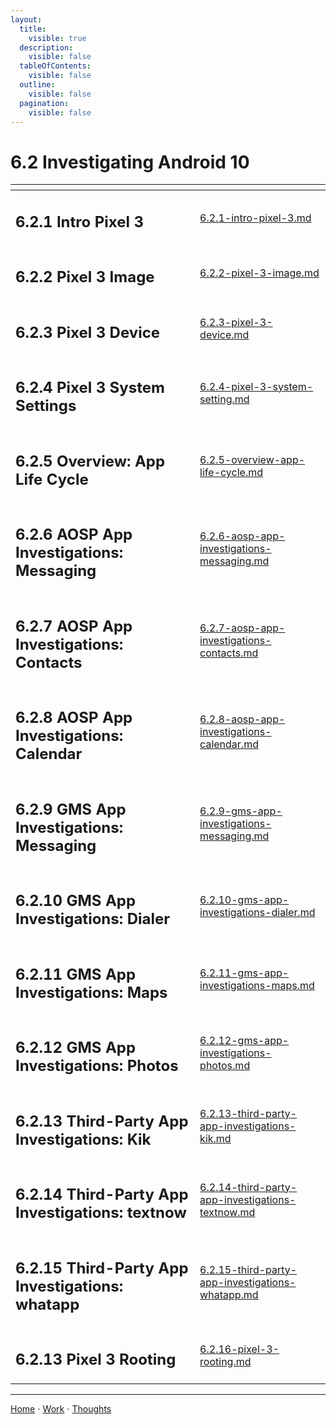 ```yaml
---
layout:
  title:
    visible: true
  description:
    visible: false
  tableOfContents:
    visible: false
  outline:
    visible: false
  pagination:
    visible: false
---
```


# 6.2 Investigating Android 10

<table data-view="cards"><thead><tr><th></th><th data-hidden data-card-target data-type="content-ref"></th></tr></thead><tbody><tr><td><h2>6.2.1 Intro Pixel 3</h2></td><td><a href="6.2.1-intro-pixel-3.md">6.2.1-intro-pixel-3.md</a></td></tr><tr><td><h2>6.2.2 Pixel 3 Image</h2></td><td><a href="6.2.2-pixel-3-image.md">6.2.2-pixel-3-image.md</a></td></tr><tr><td><h2>6.2.3 Pixel 3 Device</h2></td><td><a href="6.2.3-pixel-3-device.md">6.2.3-pixel-3-device.md</a></td></tr><tr><td><h2>6.2.4 Pixel 3 System Settings</h2></td><td><a href="6.2.4-pixel-3-system-setting.md">6.2.4-pixel-3-system-setting.md</a></td></tr><tr><td><h2>6.2.5 Overview: App Life Cycle</h2></td><td><a href="6.2.5-overview-app-life-cycle.md">6.2.5-overview-app-life-cycle.md</a></td></tr><tr><td><h2>6.2.6 AOSP App Investigations: Messaging</h2></td><td><a href="6.2.6-aosp-app-investigations-messaging.md">6.2.6-aosp-app-investigations-messaging.md</a></td></tr><tr><td><h2>6.2.7 AOSP App Investigations: Contacts</h2></td><td><a href="6.2.7-aosp-app-investigations-contacts.md">6.2.7-aosp-app-investigations-contacts.md</a></td></tr><tr><td><h2>6.2.8 AOSP App Investigations: Calendar</h2></td><td><a href="6.2.8-aosp-app-investigations-calendar.md">6.2.8-aosp-app-investigations-calendar.md</a></td></tr><tr><td><h2>6.2.9 GMS App Investigations: Messaging</h2></td><td><a href="6.2.9-gms-app-investigations-messaging.md">6.2.9-gms-app-investigations-messaging.md</a></td></tr><tr><td><h2>6.2.10 GMS App Investigations: Dialer</h2></td><td><a href="6.2.10-gms-app-investigations-dialer.md">6.2.10-gms-app-investigations-dialer.md</a></td></tr><tr><td><h2>6.2.11 GMS App Investigations: Maps</h2></td><td><a href="6.2.11-gms-app-investigations-maps.md">6.2.11-gms-app-investigations-maps.md</a></td></tr><tr><td><h2>6.2.12 GMS App Investigations: Photos</h2></td><td><a href="6.2.12-gms-app-investigations-photos.md">6.2.12-gms-app-investigations-photos.md</a></td></tr><tr><td><h2>6.2.13 Third-Party App Investigations: Kik</h2></td><td><a href="6.2.13-third-party-app-investigations-kik.md">6.2.13-third-party-app-investigations-kik.md</a></td></tr><tr><td><h2>6.2.14 Third-Party App Investigations: textnow</h2></td><td><a href="6.2.14-third-party-app-investigations-textnow.md">6.2.14-third-party-app-investigations-textnow.md</a></td></tr><tr><td><h2>6.2.15 Third-Party App Investigations: whatapp</h2></td><td><a href="6.2.15-third-party-app-investigations-whatapp.md">6.2.15-third-party-app-investigations-whatapp.md</a></td></tr><tr><td><h2>6.2.13 Pixel 3 Rooting</h2></td><td><a href="6.2.16-pixel-3-rooting.md">6.2.16-pixel-3-rooting.md</a></td></tr></tbody></table>

***

[Home](https://sophiecchen.gitbook.io/sophie-chen) ⋅ [Work](https://sophiecchen.gitbook.io/sophie-chen/work) ⋅ [Thoughts](https://sophiecchen.gitbook.io/sophie-chen/thoughts)